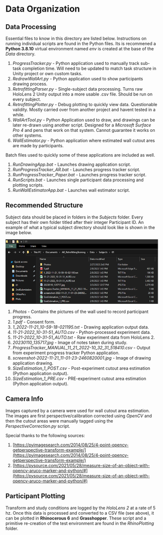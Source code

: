 # Data Organization

## Data Processing

Essential files to know in this directory are listed below. Instructions on running individual scripts are found in the Python files. Its is recommened a **Python 3.8.10** virtual environment named *env* is created at the base of the *Data* directory. 

1. *ProgressTracker.py* - Python application used to manually track sub-task completion time. Will need to be updated to match task structure in Unity project or own custom tasks.
2. *RedrawWallArt.py* - Python application used to show participants drawing process.
3. *RetrofittingParser.py* - Single-subject data processing. Turns raw HoloLens 2 Unity output into a more usable .csv file. Should be run on every subject.
4. *RetrofittingPlotter.py* - Debug plotting to quickly view data. Questionable validity. Mostly carried over from another project and havent tested in a while.
5. *WallArtTool.py* - Python Application used to draw, and drawings can be later re-drawn using another script. Designed for a *Microsoft Surface Pro 4* and pens that work on that system. Cannot guarantee it works on other systems.
6. *WallEstimator.py* - Python application where estimated wall cutout ares are made by participants.

Batch files used to quickly some of these applications are included as well.

1. *RunDrawingApp.bat* - Launches drawing application script.
2. *RunProgressTracker_AR.bat* - Launches progress tracker script.
3. *RunProgressTracker_Paper.bat* - Launches progress tracker script.
4. *RunScripts.bat* - Launches single participant data processing and plotting scripts.
5. *RunWallEstimatorApp.bat* - Launches wall estimator script.

## Recommended Structure

Subject data should be placed in folders in the *Subjects* folder. Every subject has their own folder titled after their integer Participant ID. An example of what a typical subject directory should look like is shown in the image below.

![Subject directory example](../GitHubGraphics/SubjectData.png)

1. *Photos* - Contains the pictures of the wall used to record participant progress.
2. *1.pdf* - Consent form.
3. *1_2022-11-21_10-59-18-021195.txt* - Drawing application output data.
4. *11-21-2022_10-31-51_AUTO.csv* - Python-processed experiment data.
5. *11-21-2022_10-31-51_AUTO.txt* - Raw experiment data from HoloLens 2.
6. *20230110_135717.jpg* - Image of notes taken during study.
7. *ProgressTracker_MANUAL_11_21_2022-10_32_31_518410.csv* - Output from experiment progress tracker Python application.
8. *screenshot-2022-11-21_11-01-23-2460820001.jpg* - Image of drawing application drawing.
9. *SizeEstimation_1_POST.csv* - Post-experiment cutout area estimation (Python application output).
10. *SizeEstimation_1_PRE.csv* - PRE-experiment cutout area estimation (Python application output).

## Camera Info

Images captured by a camera were used for wall cutout area estimation. The images are first perspective/calibration corrected using *OpenCV* and then the cutout areas were manually tagged using the *PerspectiveCorrection.py* script.

Special thanks to the following sources:

1. [https://pyimagesearch.com/2014/08/25/4-point-opencv-getperspective-transform-example/](https://pyimagesearch.com/2014/08/25/4-point-opencv-getperspective-transform-example/)
2. [https://pysource.com/2021/05/28/measure-size-of-an-object-with-opencv-aruco-marker-and-python/#](https://pysource.com/2021/05/28/measure-size-of-an-object-with-opencv-aruco-marker-and-python/#)

## Participant Plotting

Transform and study conditions are logged by the *HoloLens 2* at a rate of 5 hz. Once this data is processed and converted to a CSV file (see above), it can be plotted in **Rhinocerous 6** and **Grasshopper**. These script and a primitive re-creation of the test environment are found in the *RhinoPlotting* folder.